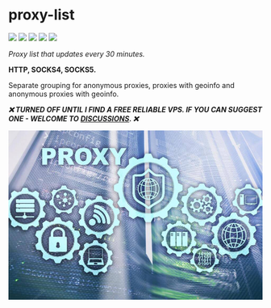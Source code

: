 # proxy-list
![](https://img.shields.io/github/license/rdavydov/proxy-list?style=for-the-badge&logo=github&color=purple&logoColor=thistle)
![](https://img.shields.io/github/stars/rdavydov/proxy-list?style=for-the-badge&logo=github&color=darkblue&logoColor=aquamarine)
![](https://img.shields.io/github/forks/rdavydov/proxy-list?style=for-the-badge&logo=github&color=darkblue&logoColor=aquamarine)
![](https://img.shields.io/github/watchers/rdavydov/proxy-list?style=for-the-badge&logo=github&color=darkblue&logoColor=aquamarine)
![](https://img.shields.io/github/last-commit/rdavydov/proxy-list?style=for-the-badge&logo=github&color=darkgreen&logoColor=lightgreen)

*Proxy list that updates every 30 minutes.*

**HTTP, SOCKS4, SOCKS5.**

Separate grouping for anonymous proxies, proxies with geoinfo and anonymous proxies with geoinfo.

***❌ TURNED OFF UNTIL I FIND A FREE RELIABLE VPS. IF YOU CAN SUGGEST ONE - WELCOME TO [DISCUSSIONS](https://github.com/rdavydov/proxy-list/discussions). ❌***

![](https://raw.githubusercontent.com/rdavydov/proxy-list/main/readme-img.jpg)
